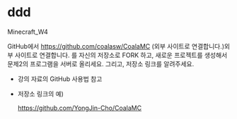 # ddd
Minecraft_W4

GitHub에서 https://github.com/coalasw/CoalaMC (외부 사이트로 연결합니다.)외부 사이트로 연결합니다. 를 자신의 저장소로 FORK 하고, 새로운 프로젝트를 생성해서 문제2의 프로그램을 서버로 올리세요. 그리고, 저장소 링크를 알려주세요.

   - 강의 자료의 GitHub 사용법 참고

   - 저장소 링크의 예)

      https://github.com/YongJin-Cho/CoalaMC
